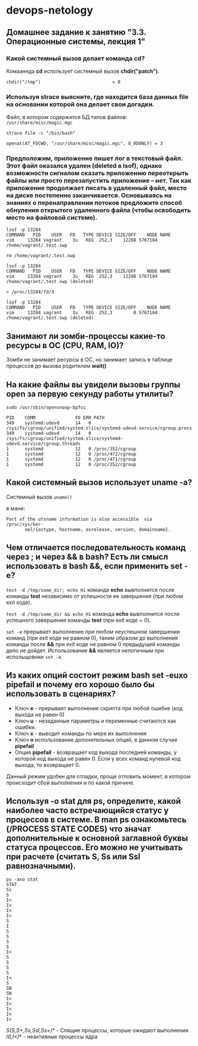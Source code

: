 # devops-netology

## Домашнее задание к занятию "3.3. Операционные системы, лекция 1"

### Какой системный вызов делает команда cd?

Комааннда **cd** использует системный вызов **chdir("patch")**.

```
chdir("/tmp")                           = 0
```

### Используя strace выясните, где находится база данных file на основании которой она делает свои догадки.

Файл, в котором содержится БД типов файлов: ```/usr/share/misc/magic.mgc```

```
strace file -c "/bin/bash"

openat(AT_FDCWD, "/usr/share/misc/magic.mgc", O_RDONLY) = 3
```

### Предположим, приложение пишет лог в текстовый файл. Этот файл оказался удален (deleted в lsof), однако возможности сигналом сказать приложению переоткрыть файлы или просто перезапустить приложение – нет. Так как приложение продолжает писать в удаленный файл, место на диске постепенно заканчивается. Основываясь на знаниях о перенаправлении потоков предложите способ обнуления открытого удаленного файла (чтобы освободить место на файловой системе).

```
lsof -p 13284
COMMAND   PID    USER   FD   TYPE DEVICE SIZE/OFF    NODE NAME
vim     13284 vagrant    3u   REG  252,3    12288 5767184 /home/vagrant/.test.swp

rm /home/vagrant/.test.swp

lsof -p 13284
COMMAND   PID    USER   FD   TYPE DEVICE SIZE/OFF    NODE NAME
vim     13284 vagrant    3u   REG  252,3    12288 5767184 /home/vagrant/.test.swp (deleted)

> /proc/13284/fd/3

lsof -p 13284
COMMAND   PID    USER   FD   TYPE DEVICE SIZE/OFF    NODE NAME
vim     13284 vagrant    3u   REG  252,3        0 5767184 /home/vagrant/.test.swp (deleted)
```

## Занимают ли зомби-процессы какие-то ресурсы в ОС (CPU, RAM, IO)?

Зомби не занимает ресурсы в ОС, но занимает запись в таблице процессов до вызова родителем **wait()**

## На какие файлы вы увидели вызовы группы open за первую секунду работы утилиты? 

```
sudo /usr/sbin/opensnoop-bpfcc

PID    COMM               FD ERR PATH
349    systemd-udevd      14   0 /sys/fs/cgroup/unified/system.slice/systemd-udevd.service/cgroup.procs
349    systemd-udevd      14   0 /sys/fs/cgroup/unified/system.slice/systemd-udevd.service/cgroup.threads
1      systemd            12   0 /proc/352/cgroup
1      systemd            12   0 /proc/472/cgroup
1      systemd            12   0 /proc/471/cgroup
1      systemd            12   0 /proc/352/cgroup
```

## Какой системный вызов использует uname -a?

Системный вызов ```uname()```

в мане:
```
Part of the utsname information is also accessible  via  /proc/sys/ker‐
       nel/{ostype, hostname, osrelease, version, domainname}.
```

## Чем отличается последовательность команд через ; и через && в bash? Есть ли смысл использовать в bash &&, если применить set -e?

```test -d /tmp/some_dir; echo Hi``` команда **echo** вывполнится после команды **test** независимо от успешности ее завершения (при любом exit коде).

```test -d /tmp/some_dir && echo Hi``` команда **echo** вывполнится после успешного завершения команды **test** (при  exit коде = 0).

```set -e``` прерывает выполнение при любом неуспешном завершении команд (при exit коде не равном 0), таким образом до выполнения команды после **&&** при exit коде не равном 0 предыдущей команды дело не дойдет. Использование **&&** является нелогичным при испольщовнии ```set -e```.


## Из каких опций состоит режим bash set -euxo pipefail и почему его хорошо было бы использовать в сценариях?

- Ключ **e** - прерывает выполнение скрипта при любой ошибке (код выхода не равен 0)
- Ключ **u** - незаданные параметры и переменные считаются как ошибки.
- Ключ **x** - выводит команды по мере их выполнения
- Ключ **o** использование допонительных опций, в данном случае **pipefail**
- Опция **pipefail** - возвращает код выхода последней команды, у которой код выхода не равен 0. Если у всех команд нулевой код выхода, то возвращает 0.

Данный режим удобен для отладки, проще отловить момент, в котором происходит сбой выполнения и по какой причине.

## Используя -o stat для ps, определите, какой наиболее часто встречающийся статус у процессов в системе. В man ps ознакомьтесь (/PROCESS STATE CODES) что значат дополнительные к основной заглавной буквы статуса процессов. Его можно не учитывать при расчете (считать S, Ss или Ssl равнозначными).
```
ps -axo stat
STAT
Ss
S
I<
I<
I<
I<
S
I
S
S
S
S
I<
S
S
S
S
I<
S
SN
SN
I<
I<
I<
I<
I<
```

**S*(S,S+,Ss,Ssl,Ss+)** - Спящие процессы, которые ожидают выполнения.
**I*(I,I<)** - неактивные процессы ядра